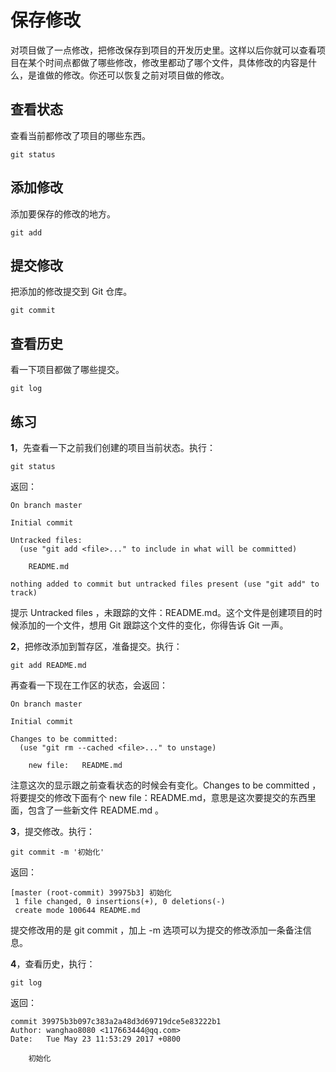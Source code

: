# 保存修改

对项目做了一点修改，把修改保存到项目的开发历史里。这样以后你就可以查看项目在某个时间点都做了哪些修改，修改里都动了哪个文件，具体修改的内容是什么，是谁做的修改。你还可以恢复之前对项目做的修改。

## 查看状态

查看当前都修改了项目的哪些东西。

```
git status
```

## 添加修改

添加要保存的修改的地方。

```
git add
```

## 提交修改

把添加的修改提交到 Git 仓库。

```
git commit
```

## 查看历史

看一下项目都做了哪些提交。

```
git log
```

## 练习

**1**，先查看一下之前我们创建的项目当前状态。执行：

```
git status
```

返回：

```
On branch master

Initial commit

Untracked files:
  (use "git add <file>..." to include in what will be committed)

    README.md

nothing added to commit but untracked files present (use "git add" to track)
```

提示 Untracked files ，未跟踪的文件：README.md。这个文件是创建项目的时候添加的一个文件，想用 Git 跟踪这个文件的变化，你得告诉 Git 一声。

**2**，把修改添加到暂存区，准备提交。执行：

```
git add README.md
```

再查看一下现在工作区的状态，会返回：

```
On branch master

Initial commit

Changes to be committed:
  (use "git rm --cached <file>..." to unstage)

    new file:   README.md
```

注意这次的显示跟之前查看状态的时候会有变化。Changes to be committed ，将要提交的修改下面有个 new file：README.md，意思是这次要提交的东西里面，包含了一些新文件  README.md 。

**3**，提交修改。执行：

```
git commit -m '初始化'
```

返回：

```
[master (root-commit) 39975b3] 初始化
 1 file changed, 0 insertions(+), 0 deletions(-)
 create mode 100644 README.md
```

提交修改用的是 git commit ，加上 -m 选项可以为提交的修改添加一条备注信息。

**4**，查看历史，执行：

```
git log
```

返回：

```
commit 39975b3b097c383a2a48d3d69719dce5e83222b1
Author: wanghao8080 <117663444@qq.com>
Date:   Tue May 23 11:53:29 2017 +0800

    初始化
```



